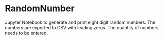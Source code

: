 # RandomNumber
Jupyter Notebook to generate and print eight digit random numbers.
The numbers are exported to CSV with leading zeros.
The quantity of numbers needs to be entered. 